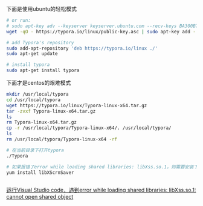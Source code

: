 下面是使用ubuntu的轻松模式

```bash
# or run:
# sudo apt-key adv --keyserver keyserver.ubuntu.com --recv-keys BA300B7755AFCFAE
wget -qO - https://typora.io/linux/public-key.asc | sudo apt-key add -

# add Typora's repository
sudo add-apt-repository 'deb https://typora.io/linux ./'
sudo apt-get update

# install typora
sudo apt-get install typora
```

下面才是centos的艰难模式

``` bash
mkdir /usr/local/typora
cd /usr/local/typora
wget https://typora.io/linux/Typora-linux-x64.tar.gz
tar -zvxf Typora-linux-x64.tar.gz
ls
rm Typora-linux-x64.tar.gz
cp -r /usr/local/typora/Typora-linux-x64/. /usr/local/typora/
ls
rm /usr/local/typora/Typora-linux-x64 -rf

# 在当前目录下打开typora
./Typora

# 如果报错了error while loading shared libraries: libXss.so.1，则需要安装下面的软件
yum install libXScrnSaver



```

[运行Visual Studio code，遇到error while loading shared libraries: libXss.so.1: cannot open shared object](<https://blog.csdn.net/jimmyleeee/article/details/82895747>)

